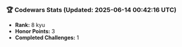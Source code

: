 ### 🏆 Codewars Stats (Updated: 2025-06-14 00:42:16 UTC)

- **Rank:** 8 kyu
- **Honor Points:** 3
- **Completed Challenges:** 1
